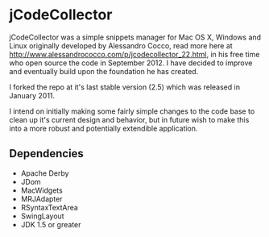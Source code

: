 jCodeCollector
==============

jCodeCollector was a simple snippets manager for Mac OS X, Windows and Linux originally developed by Alessandro Cocco, read more here at http://www.alessandrococco.com/p/jcodecollector_22.html, in his free time who open source the code in September 2012. I have decided to improve and eventually build upon the foundation he has created.

I forked the repo at it's last stable version (2.5) which was released in January 2011.

I intend on initially making some fairly simple changes to the code base to clean up it's current design and behavior, but in future wish to make this into a more robust and potentially extendible application.

## Dependencies

* Apache Derby
* JDom
* MacWidgets
* MRJAdapter
* RSyntaxTextArea
* SwingLayout
* JDK 1.5 or greater
